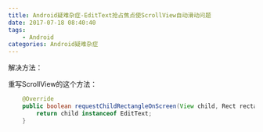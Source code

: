 ```yaml
---
title: Android疑难杂症-EditText抢占焦点使ScrollView自动滑动问题
date: 2017-07-18 08:40:40
tags:
	- Android
categories: Android疑难杂症
---
```


解决方法：

重写ScrollView的这个方法：

```java
    @Override
    public boolean requestChildRectangleOnScreen(View child, Rect rectangle, boolean immediate) {
        return child instanceof EditText;
    }
```